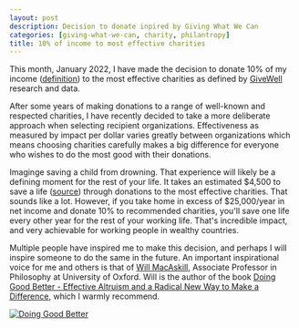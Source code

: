 ```yaml
---
layout: post
description: Decision to donate inpired by Giving What We Can
categories: [giving-what-we-can, charity, philantropy]
title: 10% of income to most effective charities
---
```


This month, January 2022, I have made the decision to donate 10% of my income ([definition](https://www.givingwhatwecan.org/pledge/#how-do-you-define-income)) to the most effective charities as defined by [GiveWell](https://www.givewell.org) research and data.

After some years of making donations to a range of well-known and respected charities, I have recently decided to take a more deliberate approach when selecting recipient organizations. Effectiveness as measured by impact per dollar varies greatly between organizations which means choosing charities carefully makes a big difference for everyone who wishes to do the most good with their donations.

Imaginge saving a child from drowning. That experience will likely be a defining moment for the rest of your life. It takes an estimated $4,500 to save a life ([source](https://www.givewell.org/cost-to-save-a-life)) through donations to the most effective charities. That sounds like a lot. However, if you take home in excess of $25,000/year in net income and donate 10% to recommended charities, you'll save one life every other year for the rest of your working life. That's incredible impact, and very achievable for working people in wealthy countries.

Multiple people have inspired me to make this decision, and perhaps I will inspire someone to do the same in the future. An important inspirational voice for me and others is that of [Will MacAskill](https://www.williammacaskill.com), Associate Professor in Philosophy at University of Oxford. Will is the author of the book
[Doing Good Better - Effective Altruism and a Radical New Way to Make a Difference](https://www.williammacaskill.com/book), which I warmly recommend.

[![Doing Good Better](https://images.squarespace-cdn.com/content/v1/5506078de4b02d88372eee4e/1536065567804-T0LKB10PBN3VS8Z12GLL/image-asset.jpeg?format=750w)](https://www.williammacaskill.com/book)